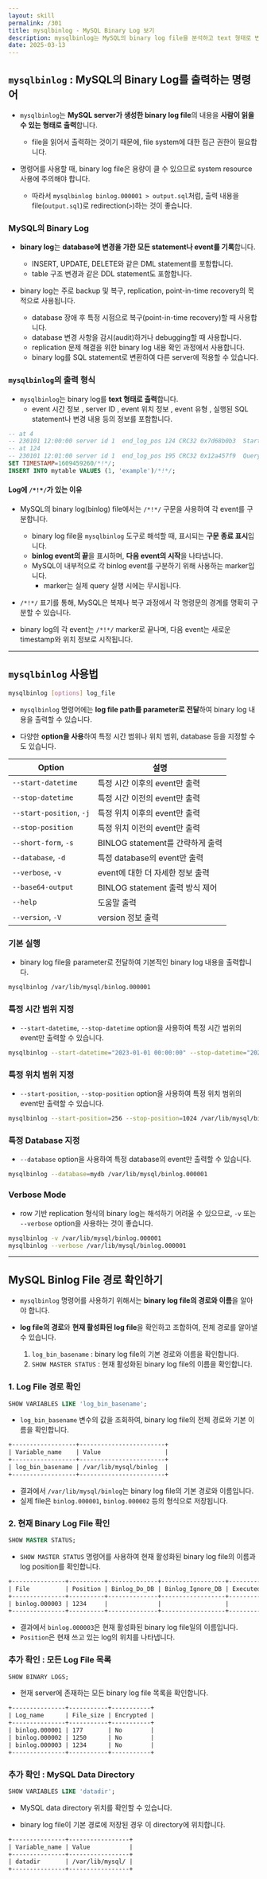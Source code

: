 ```yaml
---
layout: skill
permalink: /301
title: mysqlbinlog - MySQL Binary Log 보기
description: mysqlbinlog는 MySQL의 binary log file을 분석하고 text 형태로 변환해주는 utility 명령어입니다.
date: 2025-03-13
---
```



## `mysqlbinlog` : MySQL의 Binary Log를 출력하는 명령어

- `mysqlbinlog`는 **MySQL server가 생성한 binary log file**의 내용을 **사람이 읽을 수 있는 형태로 출력**합니다.
    - file을 읽어서 출력하는 것이기 때문에, file system에 대한 접근 권한이 필요합니다.

- 명령어를 사용할 때, binary log file은 용량이 클 수 있으므로 system resource 사용에 주의해야 합니다.
    - 따라서 `mysqlbinlog binlog.000001 > output.sql`처럼, 출력 내용을 file(`output.sql`)로 redirection(`>`)하는 것이 좋습니다.


### MySQL의 Binary Log

- **binary log**는 **database에 변경을 가한 모든 statement나 event를 기록**합니다.
    - INSERT, UPDATE, DELETE와 같은 DML statement를 포함합니다.
    - table 구조 변경과 같은 DDL statement도 포함합니다.

- binary log는 주로 backup 및 복구, replication, point-in-time recovery의 목적으로 사용됩니다.
    - database 장애 후 특정 시점으로 복구(point-in-time recovery)할 때 사용합니다.
    - database 변경 사항을 감시(audit)하거나 debugging할 때 사용합니다.
    - replication 문제 해결을 위한 binary log 내용 확인 과정에서 사용합니다.
    - binary log를 SQL statement로 변환하여 다른 server에 적용할 수 있습니다.


### `mysqlbinlog`의 출력 형식

- `mysqlbinlog`는 binary log를 **text 형태로 출력**합니다.
    - event 시간 정보 , server ID , event 위치 정보 , event 유형 , 실행된 SQL statement나 변경 내용 등의 정보를 포함합니다.

```sql
-- at 4
-- 230101 12:00:00 server id 1  end_log_pos 124 CRC32 0x7d68b0b3  Start: binlog v 4, server v 8.0.28
-- at 124
-- 230101 12:01:00 server id 1  end_log_pos 195 CRC32 0x12a457f9  Query   thread_id=10    exec_time=0    error_code=0
SET TIMESTAMP=1609459260/*!*/;
INSERT INTO mytable VALUES (1, 'example')/*!*/;
```

#### Log에 `/*!*/`가 있는 이유

- MySQL의 binary log(binlog) file에서는 `/*!*/` 구문을 사용하여 각 event를 구분합니다.
    - binary log file을 `mysqlbinlog` 도구로 해석할 때, 표시되는 **구문 종료 표시**입니다.
    - **binlog event의 끝**을 표시하며, **다음 event의 시작**을 나타냅니다.
    - MySQL이 내부적으로 각 binlog event를 구분하기 위해 사용하는 marker입니다.
        - marker는 실제 query 실행 시에는 무시됩니다.

- `/*!*/` 표기를 통해, MySQL은 복제나 복구 과정에서 각 명령문의 경계를 명확히 구분할 수 있습니다.

- binary log의 각 event는 `/*!*/` marker로 끝나며, 다음 event는 새로운 timestamp와 위치 정보로 시작됩니다.


---


## `mysqlbinlog` 사용법

```bash
mysqlbinlog [options] log_file
```

- `mysqlbinlog` 명령어에는 **log file path를 parameter로 전달**하여 binary log 내용을 출력할 수 있습니다.

- 다양한 **option을 사용**하여 특정 시간 범위나 위치 범위, database 등을 지정할 수도 있습니다.

| Option | 설명 |
| --- | --- |
| `--start-datetime` | 특정 시간 이후의 event만 출력 |
| `--stop-datetime` | 특정 시간 이전의 event만 출력 |
| `--start-position`, `-j` | 특정 위치 이후의 event만 출력 |
| `--stop-position` | 특정 위치 이전의 event만 출력 |
| `--short-form`, `-s` | BINLOG statement를 간략하게 출력 |
| `--database`, `-d` | 특정 database의 event만 출력 |
| `--verbose`, `-v` | event에 대한 더 자세한 정보 출력 |
| `--base64-output` | BINLOG statement 출력 방식 제어 |
| `--help` | 도움말 출력 |
| `--version`, `-V` | version 정보 출력 |


### 기본 실행

- binary log file을 parameter로 전달하여 기본적인 binary log 내용을 출력합니다.

```bash
mysqlbinlog /var/lib/mysql/binlog.000001
```


### 특정 시간 범위 지정

- `--start-datetime`, `--stop-datetime` option을 사용하여 특정 시간 범위의 event만 출력할 수 있습니다.

```bash
mysqlbinlog --start-datetime="2023-01-01 00:00:00" --stop-datetime="2023-01-02 00:00:00" /var/lib/mysql/binlog.000001
```


### 특정 위치 범위 지정

- `--start-position`, `--stop-position` option을 사용하여 특정 위치 범위의 event만 출력할 수 있습니다.

```bash
mysqlbinlog --start-position=256 --stop-position=1024 /var/lib/mysql/binlog.000001
```


### 특정 Database 지정

- `--database` option을 사용하여 특정 database의 event만 출력할 수 있습니다.

```bash
mysqlbinlog --database=mydb /var/lib/mysql/binlog.000001
```


### Verbose Mode

- row 기반 replication 형식의 binary log는 해석하기 어려울 수 있으므로, `-v` 또는 `--verbose` option을 사용하는 것이 좋습니다.

```bash
mysqlbinlog -v /var/lib/mysql/binlog.000001
mysqlbinlog --verbose /var/lib/mysql/binlog.000001
```


---


## MySQL Binlog File 경로 확인하기

- `mysqlbinlog` 명령어를 사용하기 위해서는 **binary log file의 경로와 이름**을 알아야 합니다.

- **log file의 경로**와 **현재 활성화된 log file**을 확인하고 조합하여, 전체 경로를 알아낼 수 있습니다.
    1. `log_bin_basename` : binary log file의 기본 경로와 이름을 확인합니다.
    2. `SHOW MASTER STATUS` : 현재 활성화된 binary log file의 이름을 확인합니다.


### 1. Log File 경로 확인

```sql
SHOW VARIABLES LIKE 'log_bin_basename';
```

- `log_bin_basename` 변수의 값을 조회하여, binary log file의 전체 경로와 기본 이름을 확인합니다.

```txt
+------------------+------------------------+
| Variable_name    | Value                  |
+------------------+------------------------+
| log_bin_basename | /var/lib/mysql/binlog  |
+------------------+------------------------+
```

- 결과에서 `/var/lib/mysql/binlog`는 binary log file의 기본 경로와 이름입니다.
- 실제 file은 `binlog.000001`, `binlog.000002` 등의 형식으로 저장됩니다.


### 2. 현재 Binary Log File 확인

```sql
SHOW MASTER STATUS;
```

- `SHOW MASTER STATUS` 명령어를 사용하여 현재 활성화된 binary log file의 이름과 log position를 확인합니다.

```txt
+---------------+----------+--------------+------------------+-------------------+
| File          | Position | Binlog_Do_DB | Binlog_Ignore_DB | Executed_Gtid_Set |
+---------------+----------+--------------+------------------+-------------------+
| binlog.000003 | 1234     |              |                  |                   |
+---------------+----------+--------------+------------------+-------------------+
```

- 결과에서 `binlog.000003`은 현재 활성화된 binary log file일의 이름입니다.
- `Position`은 현재 쓰고 있는 log의 위치를 나타냅니다.


### 추가 확인 : 모든 Log File 목록

```sql
SHOW BINARY LOGS;
```

- 현재 server에 존재하는 모든 binary log file 목록을 확인합니다.

```txt
+---------------+-----------+-----------+
| Log_name      | File_size | Encrypted |
+---------------+-----------+-----------+
| binlog.000001 | 177       | No        |
| binlog.000002 | 1250      | No        |
| binlog.000003 | 1234      | No        |
+---------------+-----------+-----------+
```


### 추가 확인 : MySQL Data Directory

```sql
SHOW VARIABLES LIKE 'datadir';
```

- MySQL data directory 위치를 확인할 수 있습니다.

- binary log file이 기본 경로에 저장된 경우 이 directory에 위치합니다.

```txt
+---------------+-----------------+
| Variable_name | Value           |
+---------------+-----------------+
| datadir       | /var/lib/mysql/ |
+---------------+-----------------+
```

